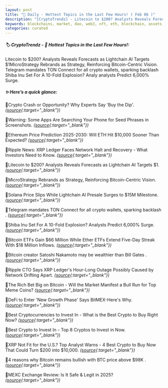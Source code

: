 ```yaml
---
layout: post
title: "🌇 Daily - Hottest Topics in the Last Few Hours! ( Feb 06 )"
description: "[CryptoTrendz] - Litecoin to $200? Analysts Reveals Forecasts as Lightchain AI Targets $1MicroStrategy Rebrands as Strategy, Reinforcing Bitcoin-Centric Vision. Telegram mandates TON Connect for all crypto wallets, sparking backlash Shiba Inu Set For A 10-Fold Explosion? Analy analysts Predict 6,000% Surge."
keywords: blockchains, market, dao, web3, nft, eth, blockchain, assets, dao, dapps, bearmarket, dex
categories: curated
---
```


##### 🏷️  CryptoTrendz - 📌 *Hottest Topics in the Last Few Hours!:*

Litecoin to $200? Analysts Reveals Forecasts as Lightchain AI Targets $1MicroStrategy Rebrands as Strategy, Reinforcing Bitcoin-Centric Vision. Telegram mandates TON Connect for all crypto wallets, sparking backlash Shiba Inu Set For A 10-Fold Explosion? Analy analysts Predict 6,000% Surge.

##### ✨ *Here’s a quick glance:*


🔹Crypto Crash or Opportunity? Why Experts Say 'Buy the Dip'. *([source](https://s.avyag.com/o1c5){:target="_blank"})*

🔹Warning: Some Apps Are Searching Your Phone for Seed Phrases in Screenshots. *([source](https://s.avyag.com/ay3w){:target="_blank"})*

🔹Ethereum Price Prediction 2025-2030: Will ETH Hit $10,000 Sooner Than Expected? *([source](https://s.avyag.com/owd6){:target="_blank"})*

🔹Ripple News: XRP Ledger Faces Network Halt and Recovery - What Investors Need to Know. *([source](https://s.avyag.com/x799){:target="_blank"})*

🔹Litecoin to $200? Analysts Reveals Forecasts as Lightchain AI Targets $1. *([source](https://s.avyag.com/x9k8){:target="_blank"})*

🔹MicroStrategy Rebrands as Strategy, Reinforcing Bitcoin-Centric Vision. *([source](https://s.avyag.com/xx1q){:target="_blank"})*

🔹Solana Price Slips While Lightchain AI Presale Surges to $15M Milestone. *([source](https://s.avyag.com/umae){:target="_blank"})*

🔹Telegram mandates TON Connect for all crypto wallets, sparking backlash . *([source](https://s.avyag.com/yd0m){:target="_blank"})*

🔹Shiba Inu Set For A 10-Fold Explosion? Analysts Predict 6,000% Surge. *([source](https://s.avyag.com/yo1l){:target="_blank"})*

🔹Bitcoin ETFs Gain $66 Million While Ether ETFs Extend Five-Day Streak With $18 Million Inflows. *([source](https://s.avyag.com/kjpr){:target="_blank"})*

🔹Bitcoin creator Satoshi Nakamoto may be wealthier than Bill Gates . *([source](https://s.avyag.com/5dg8){:target="_blank"})*

🔹Ripple CTO Says XRP Ledger's Hour-Long Outage Possibly Caused by Network Drifting Apart. *([source](https://s.avyag.com/ufaj){:target="_blank"})*

🔹The Rich Bet Big on Bitcoin - Will the Market Manifest a Bull Run for Top Meme Coins? *([source](https://s.avyag.com/h4hg){:target="_blank"})*

🔹DeFi to Enter \'New Growth Phase\' Says BitMEX-Here\'s Why. *([source](https://s.avyag.com/nqzf){:target="_blank"})*

🔹Best Cryptocurrencies to Invest In - What is the Best Crypto to Buy Right Now? *([source](https://s.avyag.com/1hhq){:target="_blank"})*

🔹Best Crypto to Invest In - Top 8 Cryptos to Invest in Now. *([source](https://s.avyag.com/aqg8){:target="_blank"})*

🔹XRP Not Fit for the U.S.? Top Analyst Warns - 4 Best Crypto to Buy Now That Could Turn $200 into $10,000. *([source](https://s.avyag.com/4i15){:target="_blank"})*

🔹4 reasons why Bitcoin remains bullish with BTC price above $98K . *([source](https://s.avyag.com/hwdo){:target="_blank"})*

🔹MEXC Exchange Review: Is It Safe & Legit in 2025? *([source](https://s.avyag.com/km7j){:target="_blank"})*
